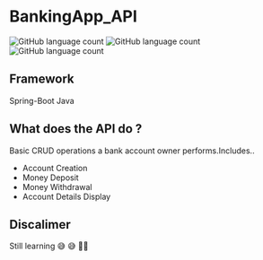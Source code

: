 # BankingApp_API

![GitHub language count](https://img.shields.io/github/languages/count/austinokari1998/BankingApp_API?color=yellow&label=language&logo=java&style=plastic)  ![GitHub language count](https://img.shields.io/github/languages/count/austinokari1998/BankingApp_API?color=green&label=Database&logo=mySQL&style=plastic) ![GitHub language count](https://img.shields.io/github/languages/count/austinokari1998/BankingApp_API?color=green&label=framework&logo=spring&style=plastic)
## Framework
Spring-Boot Java 
## What does the API do ?
Basic CRUD operations a bank account owner performs.Includes..
- Account Creation
- Money Deposit 
- Money Withdrawal
- Account Details Display
## Discalimer
Still learning :sweat_smile: :sweat_smile: :dart::dart:
